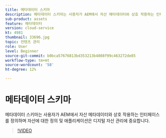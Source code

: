```yaml
---
title: 메타데이터 스키마
description: 메타데이터 스키마는 사용자가 AEM에서 자산 메타데이터와 상호 작용하는 인터페이스를 정의하며 자산에 대한 정의 및 애플리케이션은 디지털 자산 관리에 중요합니다.
sub-product: assets
feature: 메타데이터
version: cloud-service
kt: 4981
thumbnail: 33696.jpg
topic: 컨텐츠 관리
role: User
level: Beginner
source-git-commit: b0bca57676813bd353213b4808f99c463272de85
workflow-type: tm+mt
source-wordcount: '58'
ht-degree: 12%

---
```



# 메타데이터 스키마

메타데이터 스키마는 사용자가 AEM에서 자산 메타데이터와 상호 작용하는 인터페이스를 정의하며 자산에 대한 정의 및 애플리케이션은 디지털 자산 관리에 중요합니다.

>[!VIDEO](https://video.tv.adobe.com/v/33696/?quality=12&learn=on&hidetitle=true)
